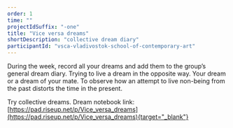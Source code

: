 ```yaml
---
order: 1
time: ""
projectIdSuffix: "-one"
title: "Vice versa dreams"
shortDescription: "collective dream diary"
participantId: "vsca-vladivostok-school-of-contemporary-art"
---
```


During the week, record all your dreams and add them to the group’s general dream diary. Trying to live a dream in the opposite way. Your dream or a dream of your mate.
To observe how an attempt to live non-being from the past distorts the time in the present.

Try collective dreams. Dream notebook link: [https://pad.riseup.net/p/Vice_versa_dreams](https://pad.riseup.net/p/Vice_versa_dreams){target="_blank"}
